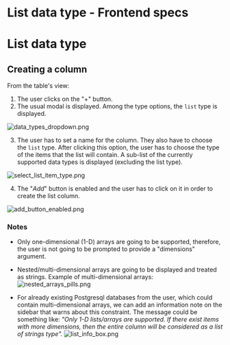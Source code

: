 # List data type - Frontend specs

# List data type
## Creating a column
From the table's view:
1. The user clicks on the "+" button.
2. The usual modal is displayed. Among the type options, the `list` type is displayed.

![data_types_dropdown.png](/product/list_datatype_project/data_types_dropdown.png)

3. The user has to set a name for the column. They also have to choose the `list` type. After clicking this option, the user has to choose the type of the items that the list will contain. A sub-list of the currently supported data types is displayed (excluding the list type).

![select_list_item_type.png](/product/list_datatype_project/select_list_item_type.png)

4. The "*Add*" button is enabled and the user has to click on it  in order to create the list column.

![add_button_enabled.png](/product/list_datatype_project/add_button_enabled.png)

### Notes
- Only one-dimensional (1-D) arrays are going to be supported, therefore, the user is not going to be prompted to provide a "dimensions" argument.
- Nested/multi-dimensional arrays are going to be displayed and treated as strings. 
Example of multi-dimensional arrays:
![nested_arrays_pills.png](/product/list_datatype_project/nested_arrays_pills.png)

- For already existing Postgresql databases from the user, which could contain multi-dimensional arrays, we can add an information note on the sidebar that warns about this constraint. The message could be something like: *"Only 1-D lists/arrays are supported. If there exist items with more dimensions, then the entire column will be considered as a list of strings type".*
![list_info_box.png](/product/list_datatype_project/list_info_box.png)
